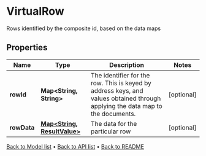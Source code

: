 

# VirtualRow

Rows identified by the composite id, based on the data maps

## Properties

| Name | Type | Description | Notes |
|------------ | ------------- | ------------- | -------------|
|**rowId** | **Map&lt;String, String&gt;** | The identifier for the row. This is keyed by address keys, and values obtained through applying the data map to the documents. |  [optional] |
|**rowData** | [**Map&lt;String, ResultValue&gt;**](ResultValue.md) | The data for the particular row |  [optional] |



[Back to Model list](../README.md#documentation-for-models) &#8226; [Back to API list](../README.md#documentation-for-api-endpoints) &#8226; [Back to README](../README.md)


